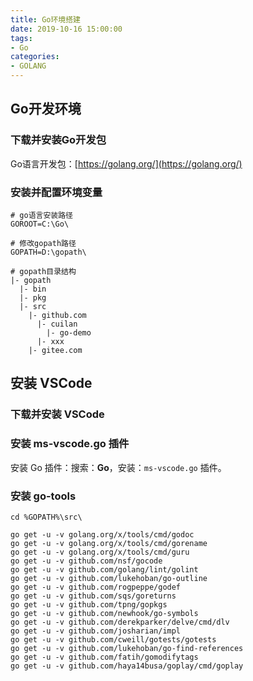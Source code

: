 ```yaml
---
title: Go环境搭建
date: 2019-10-16 15:00:00
tags:
- Go
categories:
- GOLANG
---
```


## Go开发环境

### 下载并安装Go开发包

Go语言开发包：[https://golang.org/](https://golang.org/)

<!-- more -->

### 安装并配置环境变量

```
# go语言安装路径
GOROOT=C:\Go\

# 修改gopath路径
GOPATH=D:\gopath\

# gopath目录结构
|- gopath
  |- bin
  |- pkg
  |- src
    |- github.com
      |- cuilan
        |- go-demo
      |- xxx
    |- gitee.com
```

## 安装 VSCode

### 下载并安装 VSCode

### 安装 ms-vscode.go 插件

安装 Go 插件：搜索：**Go**，安装：`ms-vscode.go` 插件。

### 安装 go-tools

```
cd %GOPATH%\src\

go get -u -v golang.org/x/tools/cmd/godoc
go get -u -v golang.org/x/tools/cmd/gorename
go get -u -v golang.org/x/tools/cmd/guru
go get -u -v github.com/nsf/gocode
go get -u -v github.com/golang/lint/golint
go get -u -v github.com/lukehoban/go-outline
go get -u -v github.com/rogpeppe/godef
go get -u -v github.com/sqs/goreturns
go get -u -v github.com/tpng/gopkgs
go get -u -v github.com/newhook/go-symbols
go get -u -v github.com/derekparker/delve/cmd/dlv
go get -u -v github.com/josharian/impl
go get -u -v github.com/cweill/gotests/gotests
go get -u -v github.com/lukehoban/go-find-references
go get -u -v github.com/fatih/gomodifytags
go get -u -v github.com/haya14busa/goplay/cmd/goplay

```



